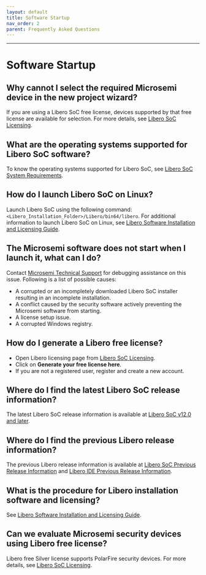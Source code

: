```yaml
---
layout: default
title: Software Startup
nav_order: 2
parent: Frequently Asked Questions
---
```

---


# Software Startup

## Why cannot I select the required Microsemi device in the new project wizard?

If you are using a Libero SoC free license, devices supported by that free license are available for selection. For more details, see [Libero SoC Licensing](https://www.microsemi.com/product-directory/design-resources/1750-libero-soc#licensing).

## What are the operating systems supported for Libero SoC software?

To know the operating systems supported for Libero SoC, see [Libero SoC System Requirements](https://www.microsemi.com/product-directory/design-resources/1750-libero-soc#device-support).

## How do I launch Libero SoC on Linux?

Launch Libero SoC using the following command:`<Libero_Installation_Folder>/Libero/bin64/libero`. For additional information to launch Libero SoC on Linux, see [Libero Software Installation and Licensing Guide](https://coredocs.s3.amazonaws.com/Libero/12_4_0/Tool/Libero_Installation_Licensing_Setup_User_Guide.pdf).

## The Microsemi software does not start when I launch it, what can I do?

Contact [Microsemi Technical Support](mailto:SoC_Tech@microsemi.com) for debugging assistance on this issue. Following is a list of possible causes:

-   A corrupted or an incompletely downloaded Libero SoC installer resulting in an incomplete installation.
-   A conflict caused by the security software actively preventing the Microsemi software from starting.
-   A license setup issue.
-   A corrupted Windows registry.

## How do I generate a Libero free license?

-   Open Libero licensing page from [Libero SoC Licensing](https://www.microsemi.com/product-directory/design-resources/1711-licensing).
-   Click on **Generate your free license here**.
-   If you are not a registered user, register and create a new account.

## Where do I find the latest Libero SoC release information?

The latest Libero SoC release information is available at [Libero SoC v12.0 and later](https://www.microsemi.com/product-directory/design-resources/1750-libero-soc#downloads).

## Where do I find the previous Libero release information?

The previous Libero release information is available at [Libero SoC Previous Release Information](http://soc.microsemi.com/download/software/liberosoc/liberosoc_vhistory.aspx) and [Libero IDE Previous Release Information](http://soc.microsemi.com/download/software/libero/libero_vhistory.aspx).

## What is the procedure for Libero installation software and licensing?

See [Libero Software Installation and Licensing Guide](https://coredocs.s3.amazonaws.com/Libero/12_4_0/Tool/Libero_Installation_Licensing_Setup_User_Guide.pdf).

## Can we evaluate Microsemi security devices using Libero free license?

Libero free Silver license supports PolarFire security devices. For more details, see [Libero SoC Licensing](https://www.microsemi.com/product-directory/design-resources/1711-licensing).

